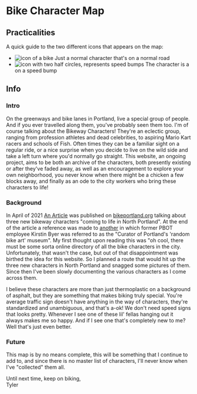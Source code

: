 # Bike Character Map

## Practicalities

A quick guide to the two different icons that appears on the map:

* ![icon of a bike](/mdi_bike.svg)
  Just a normal character that's on a normal road
* ![icon with two half circles, represents speed bumps](/looks_black_24dp.svg)
  The character is a on a speed bump

## Info

### Intro

On the greenways and bike lanes in Portland, live a special group of people. And if you ever travelled along them, you've probably seen them too. I'm of course talking about the Bikeway Characters! They're an eclectic group, ranging from profession athletes and dead celebrities, to aspiring Mario Kart racers and schools of Fish. Often times they can be a familiar sight on a regular ride, or a nice surprise when you decide to live on the wild side and take a left turn where you'd normally go straight. This website, an ongoing project, aims to be both an archive of the characters, both presently existing or after they've faded away, as well as an encouragement to explore your own neighborhood, you never know when there might be a chicken a few blocks away, and finally as an ode to the city workers who bring these characters to life!

### Background

In April of 2021 [An Article](https://bikeportland.org/2021/04/23/three-new-bikeway-characters-come-to-life-in-north-portland-330336) was published on [bikeportland.org](www.bikeportland.org) talking about three new bikeway characters "coming to life in North Portland". At the end of the article a reference was made to [another](https://bikeportland.org/2021/02/26/curator-of-portlands-random-bike-art-museum-retires-from-pbot-today-327131) in which former PBOT employee Kirstin Byer was referred to as the "Curator of Portland's 'random bike art' museum". My first thought upon reading this was "oh cool, there must be some sorta online directory of all the bike characters in the city. Unfortunately, that wasn't the case, but out of that disappointment was birthed the idea for this website. So I planned a route that would hit up the three new characters in North Portland and snagged some pictures of them. Since then I've been slowly documenting the various characters as I come across them.

I believe these characters are more than just thermoplastic on a background of asphalt, but they are something that makes biking truly special. You're average traffic sign doesn't have anything in the way of characters, they're standardized and unambiguous, and that's a-ok! We don't need speed signs that looks pretty. Whenever I see one of these lil' fellas hanging out it always makes me so happy. And if I see one that's completely new to me? Well that's just even better.

### Future

This map is by no means complete, this will be something that I continue to add to, and since there is no master list of characters, I'll never know when I've "collected" them all.

Until next time, keep on biking,  
Tyler
